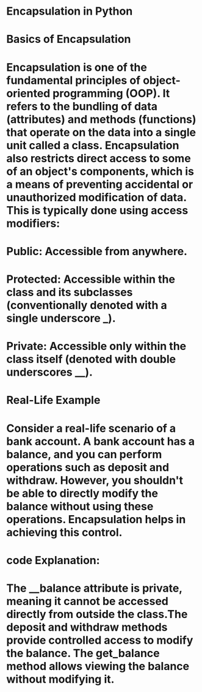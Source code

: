 # Encapsulation in Python
# Basics of Encapsulation
# Encapsulation is one of the fundamental principles of object-oriented programming (OOP). It refers to the bundling of data (attributes) and methods (functions) that operate on the data into a single unit called a class. Encapsulation also restricts direct access to some of an object's components, which is a means of preventing accidental or unauthorized modification of data. This is typically done using access modifiers:

# Public: Accessible from anywhere.
# Protected: Accessible within the class and its subclasses (conventionally denoted with a single underscore _).
# Private: Accessible only within the class itself (denoted with double underscores __).
# Real-Life Example
# Consider a real-life scenario of a bank account. A bank account has a balance, and you can perform operations such as deposit and withdraw. However, you shouldn't be able to directly modify the balance without using these operations. Encapsulation helps in achieving this control.

# code Explanation:
# The __balance attribute is private, meaning it cannot be accessed directly from outside the class.The deposit and withdraw methods provide controlled access to modify the balance. The get_balance method allows viewing the balance without modifying it.
